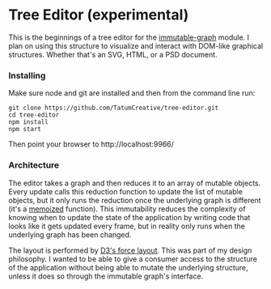 # Tree Editor (experimental)

This is the beginnings of a tree editor for the [immutable-graph](https://github.com/TatumCreative/immutable-graph) module. I plan on using this structure to visualize and interact with DOM-like graphical structures. Whether that's an SVG, HTML, or a PSD document.

### Installing

Make sure node and git are installed and then from the command line run:

	git clone https://github.com/TatumCreative/tree-editor.git
	cd tree-editor
	npm install
	npm start

Then point your browser to http://localhost:9966/

### Architecture

The editor takes a graph and then reduces it to an array of mutable objects. Every update calls this reduction function to update the list of mutable objects, but it only runs the reduction once the underlying graph is different (it's a [memoized](http://en.wikipedia.org/wiki/Memoization) function). This immutability reduces the complexity of knowing when to update the state of the application by writing code that looks like it gets updated every frame, but in reality only runs when the underlying graph has been changed.

The layout is performed by [D3's force layout](https://github.com/mbostock/d3/wiki/Force-Layout). This was part of my design philosophy. I wanted to be able to give a consumer access to the structure of the application without being able to mutate the underlying structure, unless it does so through the immutable graph's interface.